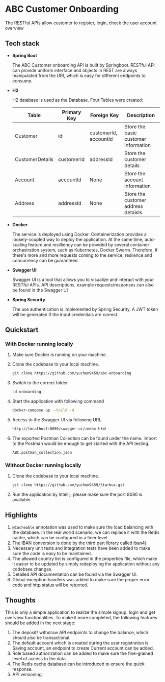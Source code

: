 # ABC Customer Onboarding

The RESTful APIs allow customer to register, login, check the user account overview 

## Tech stack 

- **Spring Boot**

  The ABC Customer onboarding API is built by Springboot. RESTful API can provide uniform interface and objects in REST are always manipulated from the URI, which is easy for different endpoints to consume.

- **H2**

  H2 database is used as the Database. Four Tables were created:

  | Table           | Primary Key | Foreign Key           | Description                          |
  |-----------------|-------------|-----------------------|--------------------------------------|
  | Customer        | id          | customerId, accountId | Store the basic customer information |
  | CustomerDetails | customerId  | addressId             | Store the customer details           |
  | Account         | accountId   | None                  | Store the account information        |
  | Address         | addressId    | None                  | Store the customer address detaisls  |

- **Docker**

  The service is deployed using Docker. Containerization provides a loosely-coupled way to deploy the application. At the same time, auto-scaling feature and resilliency can be provided by several container orchastration system, such as Kubernetes, Docker Swarm. Therefore, if there's more and more requests coming to the service, resiience and concurrency can be guaranteed.

- **Swagger UI**

  Swagger UI is a tool that allows you to visualize and interact with your RESTful APIs. API descriptions, example requests/responses can also be found in the Swagger UI
- **Spring Security**
  
  The use authentication is implemented by Spring Security. A JWT token will be generated if the input credentials are correct. 
## Quickstart

### With Docker running locally

1. Make sure Docker is running on your machine. 

2. Clone the codebase to your local machine.

   ```bash
   git clone https://github.com/yuchen9459/abc-onboarding
   ```

3. Switch to the correct folder

   ```bash
   cd onboarding
   ```

4. Start the application with following command

   ```bash
   docker-compose up --build -d
   ```
5. Access to the Swagger UI via following URL:

   ```bash
   http://localhost:8080/swagger-ui/index.html
   ```
5. The exported Postman Collection can be found under the name. Import to the Postman would be enough to get started with the API testing.

   ```bash
   ABC.postman_collection.json
   ```
   
### Without Docker running locally

1. Clone the codebase to your local machine.

   ```bash
   git clone https://github.com/yuchen9459/Starbux.git
   ```
2. Run the application by Intellij, please make sure the port 8080 is available.

## Highlights
1. `@Cacheable` annotation was used to make sure the load balancing with the database. In the real world scenario, we can replace it with the Redis cache, which can be configured in a finer level.
2. The IBAN conversion is done by the third part library called [iban4j](https://github.com/arturmkrtchyan/iban4j/tree/master)
3. Necessary unit tests and integration tests have been added to make sure the code is easy to be maintained.
4. The allowed country list is configured in the properties file, which make it easier to be updated by simply redeploying the application without any codebase changes.
5. Detailed API documentation can be found via the Swagger UI.
6. Global exception handlers was added to make sure the proper error code and http status will be returned.


## Thoughts 
This is only a simple application to realize the simple signup, login and get overview functionalities. To make it more completed, the following features should be added in the next stage:
1. The deposit/ withdraw API endpoints to change the balance, which should also be transactional.
2. The default account which is created during the user registration is Saving account, an endpoint to create Current account can be added.
3. Role based authorization can be added to make sure the fine-grained level of access to the data.
4. The Redis cache database can be introduced to ensure the quick response.
5. API versioning.

